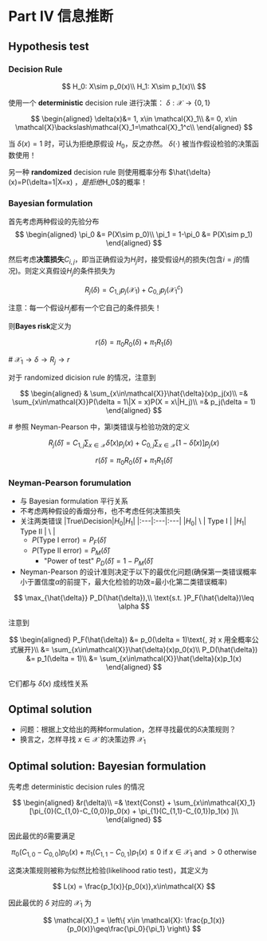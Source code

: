 <head>
<script>
(function () {
    var mathconfig = document.createElement("script");
    mathconfig.type = "text/x-mathjax-config";
    mathconfig.text = [
        "MathJax.Hub.Config({",
            "extensions: ['tex2jax.js'],",
            "jax: ['input/TeX', 'output/HTML-CSS'],",
            "tex2jax: {",
                "inlineMath: [ ['$','$'], ['\\\\(','\\\\)'] ],",
                "displayMath: [ ['$$','$$'], ['\\\\[','\\\\]'] ],",
                "processEscapes: true",
            "},",
            "'HTML-CSS': { availableFonts: ['TeX'] }",
        "});"
    ].join("\n");
    var mathparent = (document.head || document.body || document.documentElement);
    mathparent.appendChild(mathconfig);
    var script = document.createElement("script");
    script.type = "text/javascript";
    script.src  = "http://cdn.mathjax.org/mathjax/latest/MathJax.js?config=TeX-AMS-MML_HTMLorMML";
    var parent = (document.head || document.body || document.documentElement);
    parent.appendChild(script);
})();
</script>
</head>

# Part IV 信息推断

## Hypothesis test

### Decision Rule

$$
H_0: X\sim p_0(x)\\
H_1: X\sim p_1(x)\\
$$

使用一个 **deterministic** decision rule 进行决策： $\delta: \mathcal{X} \to \{0, 1\}$

$$
\begin{aligned}
\delta(x)&= 1, x\in \mathcal{X}_1\\
&= 0, x\in \mathcal{X}\backslash\mathcal{X}_1=\mathcal{X}_1^c\\
\end{aligned}
$$

当 $\delta(x) = 1$ 时，可认为拒绝原假设 $H_0$，反之亦然。 $\delta(\cdot)$ 被当作假设检验的决策函数使用！

另一种 **randomized** decision rule 则使用概率分布 $\hat{\delta}(x)=P(\delta=1\|X=x) $， 是拒绝$H_0$的概率！

### Bayesian formulation
首先考虑两种假设的先验分布
$$
\begin{aligned}
\pi_0 &= P(X\sim p_0)\\
\pi_1 = 1-\pi_0 &= P(X\sim p_1)
\end{aligned}
$$

然后考虑**决策损失**$C_{i,j}$，即当正确假设为$H_j$时，接受假设$H_i$的损失(包含$i=j$的情况)。则定义真假设$H_j$的条件损失为

$$
R_j(\delta) = C_{1,j}p_j(\mathcal{X}_1) + C_{0,j}p_j(\mathcal{X}_1^c)
$$

注意：每一个假设$H_j$都有一个它自己的条件损失！

则**Bayes risk**定义为

$$
r(\delta) = \pi_0 R_0(\delta) + \pi_1 R_1(\delta)
$$

\# $\mathcal{X}_1 \to \delta \to R_j \to r$

对于 randomized dicision rule 的情况，注意到

$$
\begin{aligned}
& \sum_{x\in\mathcal{X}}\hat{\delta}(x)p_j(x)\\
=& \sum_{x\in\mathcal{X}}P(\delta = 1\|X = x)P(X = x\|H_j)\\
=& p_j(\delta = 1)
\end{aligned}
$$

\# 参照 Neyman-Pearson 中，第I类错误与检验功效的定义

$$
R_j(\hat{\delta}) = C_{1,j}\sum_{x\in\mathcal{X}}\hat{\delta}(x)p_j(x) + C_{0,j}\sum_{x\in\mathcal{X}}\left[ 1 - \hat{\delta}(x)\right]p_j(x)
$$

$$
r(\hat{\delta}) = \pi_0 R_0(\hat{\delta}) + \pi_1 R_1(\hat{\delta})
$$

### Neyman-Pearson forumulation
* 与 Bayesian formulation 平行关系
* 不考虑两种假设的香烟分布，也不考虑任何决策损失
* 关注两类错误
  |True\Decision|$H_0$|$H_1$|
  |:---|:---|:---|
  |$H_0$| \ | Type I |
  |$H_1$| Type II | \ |
  * $P(\text{Type I error}) = P_F(\hat{\delta})$
  * $P(\text{Type II error}) = P_M(\hat{\delta})$
    * "Power of test" $P_D(\hat{\delta}) = 1 - P_M(\hat{\delta})$ 
* Neyman-Pearson 的设计准则决定于以下的最优化问题(确保第一类错误概率小于置信度$\alpha$的前提下，最大化检验的功效=最小化第二类错误概率)

$$
\max_{\hat{\delta}} P_D(\hat{\delta}),\\
\text{s.t. }P_F(\hat{\delta})\leq \alpha
$$

  注意到

$$
\begin{aligned}
P_F(\hat{\delta}) &= p_0(\delta = 1)\text{, 对 x 用全概率公式展开}\\
&= \sum_{x\in\mathcal{X}}\hat{\delta}(x)p_0(x)\\
P_D(\hat{\delta}) &= p_1(\delta = 1)\\
&= \sum_{x\in\mathcal{X}}\hat{\delta}(x)p_1(x)
\end{aligned}
$$

  它们都与 $\hat{\delta}(x)$ 成线性关系

## Optimal solution

* 问题：根据上文给出的两种formulation，怎样寻找最优的$\delta$决策规则？
* 换言之，怎样寻找 $x\in\mathcal{X}$ 的决策边界 $\mathcal{X}_1$

## Optimal solution: Bayesian formulation
先考虑 deterministic decision rules 的情况

$$
\begin{aligned}
&r(\delta)\\
=& \text{Const} + \sum_{x\in\mathcal{X}_1}[\pi_{0}(C_{1,0}-C_{0,0})p_0(x) + \pi_{1}(C_{1,1}-C_{0,1})p_1(x) ]\\
\end{aligned}
$$

因此最优的$\delta$需要满足

$$
\pi_{0}(C_{1,0}-C_{0,0})p_0(x) + \pi_{1}(C_{1,1}-C_{0,1})p_1(x) \leq 0\text{ if }x\in\mathcal{X}_1\text{ and }>0\text{ otherwise}
$$

这类决策规则被称为似然比检验(likelihood ratio test)，其定义为

$$
L(x) = \frac{p_1(x)}{p_0(x)},x\in\mathcal{X}
$$

因此最优的 $\delta$ 对应的 $\mathcal{X}_1$ 为

$$
\mathcal{X}_1 = \left\{ x\in \mathcal{X}: \frac{p_1(x)}{p_0(x)}\geq\frac{\pi_0}{\pi_1} \right\}
$$